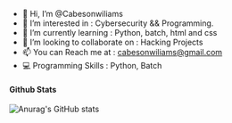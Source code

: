 - 👋 Hi, I’m @Cabesonwiliams
- 👀 I’m interested in : Cybersecurity && Programming.
- 🌱 I’m currently learning : Python, batch, html and css
- 💞️ I’m looking to collaborate on : Hacking Projects
- 📫 You can Reach me at : cabesonwiliams@gmail.com
- 💻 Programming Skills : Python, Batch

#### Github Stats

![Anurag's GitHub stats](https://github-readme-stats.vercel.app/api?username=cabesonwiliams&show_icons=true&theme=tokyonight)
